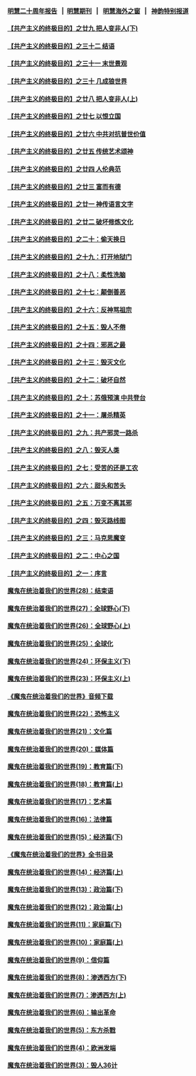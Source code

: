 #### [明慧二十周年报告](https://github.com/gfw-breaker/mh-reports/blob/master/README.md?t=07220021) &nbsp;&nbsp;|&nbsp;&nbsp;[明慧期刊](https://github.com/gfw-breaker/mh-qikan) &nbsp;&nbsp;|&nbsp;&nbsp; [明慧海外之窗](https://github.com/gfw-breaker/mh-news/blob/master/README.md?t=07220021) &nbsp;&nbsp;|&nbsp;&nbsp; [神韵特别报道](https://github.com/gfw-breaker/mh-news/blob/master/shenyun.md?t=07220021) 

#### [【共产主义的终极目的】之廿九 把人变非人(下)](../pages/nsc422/n11344140.md?t=07220021) 

#### [【共产主义的终极目的】之三十二 结语](../pages/nsc422/n11360535.md?t=07220021) 

#### [【共产主义的终极目的】之三十一 末世景观](../pages/nsc422/n11351129.md?t=07220021) 

#### [【共产主义的终极目的】之三十 几成狼世界](../pages/nsc422/n11348280.md?t=07220021) 

#### [【共产主义的终极目的】之廿八 把人变非人(上)](../pages/nsc422/n11340492.md?t=07220021) 

#### [【共产主义的终极目的】之廿七 以恨立国](../pages/nsc422/n11336944.md?t=07220021) 

#### [【共产主义的终极目的】之廿六 中共对抗普世价值](../pages/nsc422/n11324785.md?t=07220021) 

#### [【共产主义的终极目的】之廿五 传统艺术颂神](../pages/nsc422/n11296396.md?t=07220021) 

#### [【共产主义的终极目的】之廿四 人伦典范](../pages/nsc422/n11296397.md?t=07220021) 

#### [【共产主义的终极目的】之廿三 富而有德](../pages/nsc422/n11283598.md?t=07220021) 

#### [【共产主义的终极目的】之廿一 神传语言文字](../pages/nsc422/n11263265.md?t=07220021) 

#### [【共产主义的终极目的】之廿二 破坏修炼文化](../pages/nsc422/n11245728.md?t=07220021) 

#### [【共产主义的终极目的】之二十：偷天换日](../pages/nsc422/n11238846.md?t=07220021) 

#### [【共产主义的终极目的】之十九：打开地狱门](../pages/nsc422/n11206376.md?t=07220021) 

#### [【共产主义的终极目的】之十八：柔性洗脑](../pages/nsc422/n11199994.md?t=07220021) 

#### [【共产主义的终极目的】之十七：颠倒善恶](../pages/nsc422/n11179782.md?t=07220021) 

#### [【共产主义的终极目的】之十六：反神骂祖宗](../pages/nsc422/n11166798.md?t=07220021) 

#### [【共产主义的终极目的】之十五：毁人不倦](../pages/nsc422/n11166792.md?t=07220021) 

#### [【共产主义的终极目的】之十四：邪恶之最](../pages/nsc422/n11150249.md?t=07220021) 

#### [【共产主义的终极目的】之十三：毁灭文化](../pages/nsc422/n11135227.md?t=07220021) 

#### [【共产主义的终极目的】之十二：破坏自然](../pages/nsc422/n11135214.md?t=07220021) 

#### [【共产主义的终极目的】之十：苏俄预演 中共登台](../pages/nsc422/n11118424.md?t=07220021) 

#### [【共产主义的终极目的】之十一：屠杀精英](../pages/nsc422/n11118442.md?t=07220021) 

#### [【共产主义的终极目的】之九：共产邪灵一路杀](../pages/nsc422/n11114139.md?t=07220021) 

#### [【共产主义的终极目的】之八：毁灭人类](../pages/nsc422/n11108503.md?t=07220021) 

#### [【共产主义的终极目的】之七：受苦的还是工农](../pages/nsc422/n11101809.md?t=07220021) 

#### [【共产主义的终极目的】之六：甜头和苦头](../pages/nsc422/n11096971.md?t=07220021) 

#### [【共产主义的终极目的】之五：万变不离其邪](../pages/nsc422/n11091285.md?t=07220021) 

#### [【共产主义的终极目的】之四：毁灭路线图](../pages/nsc422/n11086284.md?t=07220021) 

#### [【共产主义的终极目的】之三：马克思魔变](../pages/nsc422/n11061941.md?t=07220021) 

#### [【共产主义的终极目的】之二：中心之国](../pages/nsc422/n11047728.md?t=07220021) 

#### [【共产主义的终极目的】之一：序言](../pages/nsc422/n11086077.md?t=07220021) 

#### [魔鬼在统治着我们的世界(28)：结束语](../pages/nsc422/n10936246.md?t=07220021) 

#### [魔鬼在统治着我们的世界(27)：全球野心(下)](../pages/nsc422/n10928319.md?t=07220021) 

#### [魔鬼在统治着我们的世界(26)：全球野心(上)](../pages/nsc422/n10900318.md?t=07220021) 

#### [魔鬼在统治着我们的世界(25)：全球化](../pages/nsc422/n10788205.md?t=07220021) 

#### [魔鬼在统治着我们的世界(24)：环保主义(下)](../pages/nsc422/n10695307.md?t=07220021) 

#### [魔鬼在统治着我们的世界(23)：环保主义(上)](../pages/nsc422/n10688613.md?t=07220021) 

#### [《魔鬼在统治着我们的世界》音频下载](../pages/nsc422/n10635553.md?t=07220021) 

#### [魔鬼在统治着我们的世界(22)：恐怖主义](../pages/nsc422/n10614727.md?t=07220021) 

#### [魔鬼在统治着我们的世界(21)：文化篇](../pages/nsc422/n10597706.md?t=07220021) 

#### [魔鬼在统治着我们的世界(20)：媒体篇](../pages/nsc422/n10586579.md?t=07220021) 

#### [魔鬼在统治着我们的世界(19)：教育篇(下)](../pages/nsc422/n10564808.md?t=07220021) 

#### [魔鬼在统治着我们的世界(18)：教育篇(上)](../pages/nsc422/n10526970.md?t=07220021) 

#### [魔鬼在统治着我们的世界(17)：艺术篇](../pages/nsc422/n10499093.md?t=07220021) 

#### [魔鬼在统治着我们的世界(16)：法律篇](../pages/nsc422/n10485969.md?t=07220021) 

#### [魔鬼在统治着我们的世界(15)：经济篇(下)](../pages/nsc422/n10469975.md?t=07220021) 

#### [《魔鬼在统治着我们的世界》全书目录](../pages/nsc422/n10464261.md?t=07220021) 

#### [魔鬼在统治着我们的世界(14)：经济篇(上)](../pages/nsc422/n10457370.md?t=07220021) 

#### [魔鬼在统治着我们的世界(13)：政治篇(下)](../pages/nsc422/n10448270.md?t=07220021) 

#### [魔鬼在统治着我们的世界(12)：政治篇(上)](../pages/nsc422/n10444576.md?t=07220021) 

#### [魔鬼在统治着我们的世界(11)：家庭篇(下)](../pages/nsc422/n10440961.md?t=07220021) 

#### [魔鬼在统治着我们的世界(10)：家庭篇(上)](../pages/nsc422/n10435448.md?t=07220021) 

#### [魔鬼在统治着我们的世界(9)：信仰篇](../pages/nsc422/n10432159.md?t=07220021) 

#### [魔鬼在统治着我们的世界(8)：渗透西方(下)](../pages/nsc422/n10429603.md?t=07220021) 

#### [魔鬼在统治着我们的世界(7)：渗透西方(上)](../pages/nsc422/n10426013.md?t=07220021) 

#### [魔鬼在统治着我们的世界(6)：输出革命](../pages/nsc422/n10421536.md?t=07220021) 

#### [魔鬼在统治着我们的世界(5)：东方杀戮](../pages/nsc422/n10417707.md?t=07220021) 

#### [魔鬼在统治着我们的世界(4)：欧洲发端](../pages/nsc422/n10414890.md?t=07220021) 

#### [魔鬼在统治着我们的世界(3)：毁人36计](../pages/nsc422/n10411583.md?t=07220021) 

